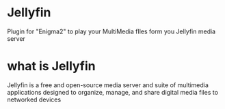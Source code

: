 # Jellyfin
Plugin for "Enigma2" to play your MultiMedia fIles form you Jellyfin media server

# what is Jellyfin
Jellyfin is a free and open-source media server and suite of multimedia applications designed to organize, manage, and share digital media files to networked devices
